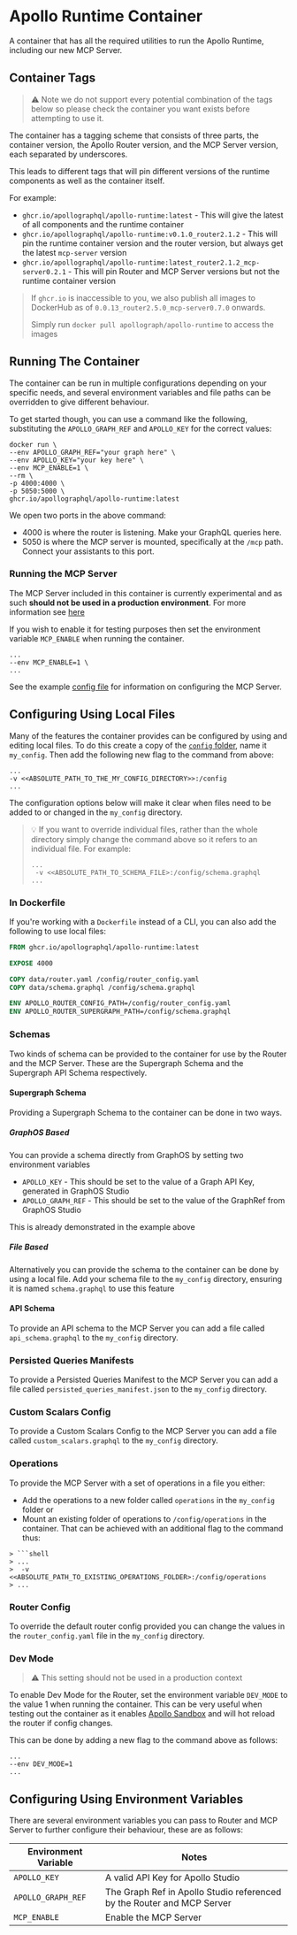 # Apollo Runtime Container

A container that has all the required utilities to run the Apollo Runtime, including our new MCP Server.

## Container Tags

> ⚠ Note we do not support every potential combination of the tags below so please check the container you want
> exists before attempting to use it.

The container has a tagging scheme that consists of three parts, the container version, the Apollo Router version, 
and the MCP Server version, each separated by underscores.

This leads to different tags that will pin different versions of the runtime components as well as the container itself.

For example:
* `ghcr.io/apollographql/apollo-runtime:latest` - This will give the latest of all components and the runtime container
* `ghcr.io/apollographql/apollo-runtime:v0.1.0_router2.1.2` - This will pin the runtime container version and the router version, but always get the latest `mcp-server` version
* `ghcr.io/apollographql/apollo-runtime:latest_router2.1.2_mcp-server0.2.1` - This will pin Router and MCP Server versions but not the runtime container version

> If `ghcr.io` is inaccessible to you, we also publish all images to DockerHub as of `0.0.13_router2.5.0_mcp-server0.7.0` onwards.
> 
> Simply run `docker pull apollograph/apollo-runtime` to access the images

## Running The Container

The container can be run in multiple configurations depending on your specific needs, and several environment variables
and file paths can be overridden to give different behaviour.

To get started though, you can use a command like the following, substituting the `APOLLO_GRAPH_REF` and `APOLLO_KEY` for the correct values: 
```shell
docker run \
--env APOLLO_GRAPH_REF="your graph here" \
--env APOLLO_KEY="your key here" \
--env MCP_ENABLE=1 \
--rm \
-p 4000:4000 \
-p 5050:5000 \
ghcr.io/apollographql/apollo-runtime:latest
```
We open two ports in the above command:
- 4000 is where the router is listening. Make your GraphQL queries here.
- 5050 is where the MCP server is mounted, specifically at the `/mcp` path. Connect your assistants to this port.

### Running the MCP Server

The MCP Server included in this container is currently experimental and as such **should not be used in a production 
environment**. For more information see [here](https://www.apollographql.com/docs/graphos/resources/feature-launch-stages#experimental)

If you wish to enable it for testing purposes then set the environment variable `MCP_ENABLE` when running the container.

```shell
...
--env MCP_ENABLE=1 \
...
```

See the example [config file](config/mcp_config.yaml) for information on configuring the MCP Server.

## Configuring Using Local Files

Many of the features the container provides can be configured by using and editing local files. To do this create a copy
of the [`config` folder](config), name it `my_config`. Then add the following new flag to the command from above:

```shell
...
-v <<ABSOLUTE_PATH_TO_THE_MY_CONFIG_DIRECTORY>>:/config
...
```

The configuration options below will make it clear when files need to be added to or changed in the `my_config` directory.

> 💡 If you want to override individual files, rather than the whole directory simply change the command above
> so it refers to an individual file. For example:
> 
> ```shell
> ...
>  -v <<ABSOLUTE_PATH_TO_SCHEMA_FILE>:/config/schema.graphql 
> ...
> ```

### In Dockerfile
If you're working with a `Dockerfile` instead of a CLI, you can also add the following to use local files:
```dockerfile
FROM ghcr.io/apollographql/apollo-runtime:latest

EXPOSE 4000

COPY data/router.yaml /config/router_config.yaml
COPY data/schema.graphql /config/schema.graphql

ENV APOLLO_ROUTER_CONFIG_PATH=/config/router_config.yaml
ENV APOLLO_ROUTER_SUPERGRAPH_PATH=/config/schema.graphql
```

### Schemas

Two kinds of schema can be provided to the container for use by the Router and the MCP Server. These are the 
Supergraph Schema and the Supergraph API Schema respectively.

#### Supergraph Schema

Providing a Supergraph Schema to the container can be done in two ways.

##### GraphOS Based
You can provide a schema directly from GraphOS by setting two environment variables 
* `APOLLO_KEY` - This should be set to the value of a Graph API Key, generated in GraphOS Studio
* `APOLLO_GRAPH_REF` - This should be set to the value of the GraphRef from GraphOS Studio

This is already demonstrated in the example above

##### File Based 
Alternatively you can provide the schema to the container can be done by using a local file. Add your schema
file to the `my_config` directory, ensuring it is named `schema.graphql` to use this feature

#### API Schema
To provide an API schema to the MCP Server you can add a file called `api_schema.graphql` to the `my_config`
directory.

### Persisted Queries Manifests
To provide a Persisted Queries Manifest to the MCP Server you can add a file called `persisted_queries_manifest.json` to
the `my_config` directory.

### Custom Scalars Config
To provide a Custom Scalars Config to the MCP Server you can add a file called `custom_scalars.graphql` to the 
`my_config` directory.

### Operations
To provide the MCP Server with a set of operations in a file you either:

* Add the operations to a new folder called `operations` in the `my_config` folder or
* Mount an existing folder of operations to `/config/operations` in the container. That can be achieved with an
additional flag to the command thus:

```shell
> ```shell
> ...
>  -v <<ABSOLUTE_PATH_TO_EXISTING_OPERATIONS_FOLDER>:/config/operations
> ...
```

### Router Config
To override the default router config provided you can change the values in the `router_config.yaml` file in
the `my_config` directory.

### Dev Mode

> ⚠️ This setting should not be used in a production context

To enable Dev Mode for the Router, set the environment variable `DEV_MODE` to the value 1 when running the container.
This can be very useful when testing out the container as it enables 
[Apollo Sandbox](https://www.apollographql.com/docs/graphos/platform/sandbox) and will hot reload the router if
config changes.

This can be done by adding a new flag to the command above as follows:
```shell
...
--env DEV_MODE=1
...
```

## Configuring Using Environment Variables

There are several environment variables you can pass to Router and MCP Server to further configure their behaviour,
these are as follows:

| Environment Variable             | Notes                                                                                                                                                                  |
|----------------------------------|------------------------------------------------------------------------------------------------------------------------------------------------------------------------|
| `APOLLO_KEY`                     | A valid API Key for Apollo Studio                                                                                                                                      |
| `APOLLO_GRAPH_REF`               | The Graph Ref in Apollo Studio referenced by the Router and MCP Server                                                                                                 |
| `MCP_ENABLE`                     | Enable the MCP Server                                                                                                                                                  |
